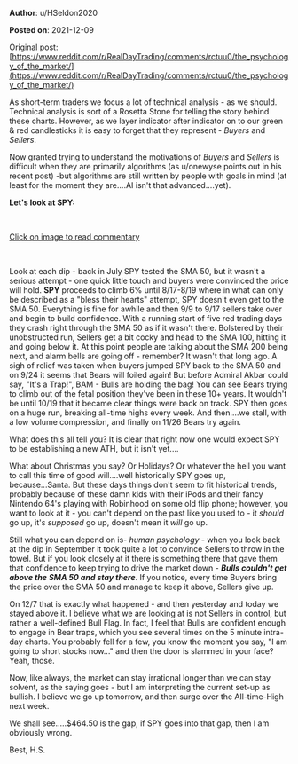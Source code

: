 **Author**: u/HSeldon2020

**Posted on**: 2021-12-09

Original post: [https://www.reddit.com/r/RealDayTrading/comments/rctuu0/the_psychology_of_the_market/](https://www.reddit.com/r/RealDayTrading/comments/rctuu0/the_psychology_of_the_market/)

As short-term traders we focus a lot of technical analysis - as we should.  Technical analysis is sort of a Rosetta Stone for telling the story behind these charts.   However, as we layer indicator after indicator on to our green & red candlesticks it is easy to forget that they represent - *Buyers* and *Sellers*.

Now granted trying to understand the motivations of *Buyers* and *Sellers* is difficult when they are primarily algorithms (as u/onewyse points out in his recent post) -but algorithms are still written by people with goals in mind (at least for the moment they are....AI isn't that advanced....yet).  

**Let's look at SPY:**

&#x200B;

[Click on image to read commentary](<img src="cache/images/3685ed48487ae87e41ea22cb31053f20.png" alt="Reddit Image">)

&#x200B;

Look at each dip - back in July SPY tested the SMA 50, but it wasn't a serious attempt - one quick little touch and buyers were convinced the price will hold. **SPY** proceeds to climb 6% until 8/17-8/19 where in what can only be described as a "bless their hearts" attempt, SPY doesn't even get to the SMA 50.  Everything is fine for awhile and then 9/9 to 9/17 sellers take over and begin to build confidence.  With a running start of five red trading days they crash right through the SMA 50 as if it wasn't there. Bolstered by their unobstructed run, Sellers get a bit cocky and head to the SMA 100, hitting it and going below it.  At this point people are talking about the SMA 200 being next, and alarm bells are going off - remember? It wasn't that long ago.   A sigh of relief was taken when buyers jumped SPY back to the SMA 50 and on 9/24 it seems that Bears will foiled again!  But before Admiral Akbar could say, "It's a Trap!", BAM - Bulls are holding the bag!  You can see Bears trying to climb out of the fetal position they've been in these 10+ years.   It wouldn't be until 10/19 that it became clear things were back on track.  SPY then goes on a huge run, breaking all-time highs every week.    And then....we stall, with a low volume compression, and finally on 11/26 Bears try again.  

What does this all tell you?  It is clear that right now one would expect SPY to be establishing a new ATH, but it isn't yet....

What about Christmas you say?  Or Holidays? Or whatever the hell you want to call this time of good will....well historically SPY goes up, because...Santa.  But these days things don't seem to fit historical trends, probably because of these damn kids with their iPods and their fancy Nintendo 64's playing with Robinhood on some old flip phone; however, you want to look at it - you can't depend on the past like you used to - it *should* go up, it's *supposed* go up, doesn't mean it *will* go up. 

Still what you can depend on is- *human psychology* \- when you look back at the dip in September it took quite a lot to convince Sellers to throw in the towel.  But if you look closely at it there is something there that gave them that confidence to keep trying to drive the market down - ***Bulls couldn't get above the SMA 50 and stay there***.  If you notice, every time Buyers bring the price over the SMA 50 and manage to keep it above, Sellers give up.  

On 12/7 that is exactly what happened - and then yesterday and today we stayed above it.  I believe what we are looking at is not Sellers in control, but rather a well-defined Bull Flag.  In fact, I feel that Bulls are confident enough to engage in Bear traps, which you see several times on the 5 minute intra-day charts.  You probably fell for a few, you know the moment you say, "I am going to short stocks now..." and then the door is slammed in your face?  Yeah, those.

Now, like always, the market can stay irrational longer than we can stay solvent, as the saying goes - but I am interpreting the current set-up as bullish.  I believe we go up tomorrow, and then surge over the All-time-High next week.

We shall see.....$464.50 is the gap, if SPY goes into that gap, then I am obviously wrong.

Best, H.S.